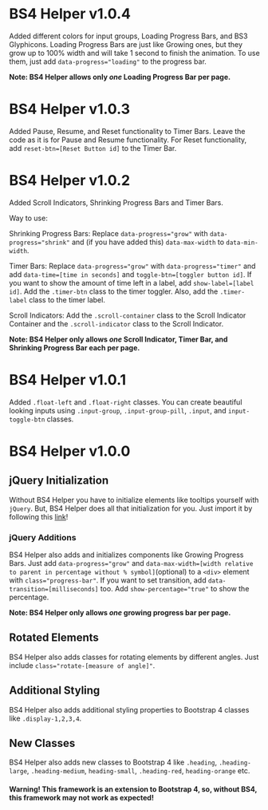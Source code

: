 # BS4 Helper v1.0.4

Added different colors for input groups, Loading Progress Bars, and BS3 Glyphicons. Loading Progress Bars are just like Growing ones, but they grow up to 100% width and will take 1 second to finish the animation. To use them, just add `data-progress="loading"` to the progress bar.

**Note: BS4 Helper allows only *one* Loading Progress Bar per page.**

# BS4 Helper v1.0.3

Added Pause, Resume, and Reset functionality to Timer Bars. Leave the code as it is for Pause and Resume functionality. For Reset functionality, add `reset-btn=[Reset Button id]` to the Timer Bar.

# BS4 Helper v1.0.2

Added Scroll Indicators, Shrinking Progress Bars and Timer Bars.

Way to use:

Shrinking Progress Bars:
Replace `data-progress="grow"` with `data-progress="shrink"` and (if you have added this) `data-max-width` to `data-min-width`.

Timer Bars:
Replace `data-progress="grow"` with `data-progress="timer"` and add `data-time=[time in seconds]` and `toggle-btn=[toggler button id]`. If you want to show the amount of time left in a label, add `show-label=[label id]`. Add the `.timer-btn` class to the timer toggler. Also, add the `.timer-label` class to the timer label.

Scroll Indicators:
Add the `.scroll-container` class to the Scroll Indicator Container and the `.scroll-indicator` class to the Scroll Indicator.

**Note: BS4 Helper only allows *one* Scroll Indicator, Timer Bar, and Shrinking Progress Bar each per page.**

# BS4 Helper v1.0.1

Added `.float-left` and `.float-right` classes. You can create beautiful looking inputs using `.input-group`, `.input-group-pill`, `.input`, and `input-toggle-btn` classes.

# BS4 Helper v1.0.0

## jQuery Initialization

Without BS4 Helper you have to initialize elements like tooltips yourself with `jQuery`. But, BS4 Helper does all that initialization for you. Just import it by following this [link](https://bhogi7589.github.io/bs4-helper)!

### jQuery Additions

BS4 Helper also adds and initializes components like Growing Progress Bars. Just add `data-progress="grow"` and `data-max-width=[width relative to parent in percentage without % symbol]`(optional) to a `<div>` element with `class="progress-bar"`. If you want to set transition, add `data-transition=[milliseconds]` too. Add `show-percentage="true"` to show the percentage.

**Note: BS4 Helper only allows *one* growing progress bar per page.**

## Rotated Elements

BS4 Helper also adds classes for rotating elements by different angles. Just include `class="rotate-[measure of angle]"`.

## Additional Styling

BS4 Helper also adds additional styling properties to Bootstrap 4 classes like `.display-1,2,3,4`.

## New Classes

BS4 Helper also adds new classes to Bootstrap 4 like `.heading`, `.heading-large`, `.heading-medium`, `heading-small`, `.heading-red`, `heading-orange` etc.

#### Warning! This framework is an extension to Bootstrap 4, so, without BS4, this framework may not work as expected!
